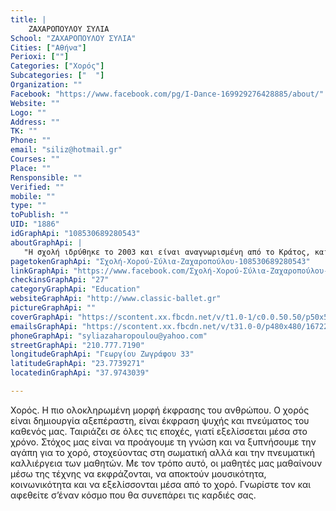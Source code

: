 ```yaml
---
title: |
    ΖΑΧΑΡΟΠΟΥΛΟΥ ΣΥΛΙΑ
School: "ΖΑΧΑΡΟΠΟΥΛΟΥ ΣΥΛΙΑ"
Cities: ["Αθήνα"]
Perioxi: [""]
Categories: ["Χορός"]
Subcategories: ["  "]
Organization: ""
Facebook: "https://www.facebook.com/pg/I-Dance-169929276428885/about/"
Website: ""
Logo: ""
Address: ""
TK: ""
Phone: ""
email: "siliz@hotmail.gr"
Courses: ""
Place: ""
Rensponsible: ""
Verified: ""
mobile: ""
type: ""
toPublish: ""
UID: "1886"
idGraphApi: "108530689280543"
aboutGraphApi: | 
   "Η σχολή ιδρύθηκε το 2003 και είναι αναγνωρισμένη από το Κράτος, και μέλος του Σ.Ι.Σ.Χ.Ε."
pagetokenGraphApi: "Σχολή-Χορού-Σύλια-Ζαχαροπούλου-108530689280543"
linkGraphApi: "https://www.facebook.com/Σχολή-Χορού-Σύλια-Ζαχαροπούλου-108530689280543/"
checkinsGraphApi: "27"
categoryGraphApi: "Education"
websiteGraphApi: "http://www.classic-ballet.gr"
pictureGraphApi: ""
coverGraphApi: "https://scontent.xx.fbcdn.net/v/t1.0-1/c0.0.50.50/p50x50/581415_193789297421348_944773175_n.jpg?oh=f3bf0136f3b0dd8367504d315dbd0c18&amp;oe=5B328AA1"
emailsGraphApi: "https://scontent.xx.fbcdn.net/v/t31.0-0/p480x480/16722828_978749802258623_4206120438301474388_o.jpg?oh=f842132f9658926bbe6c7f0a6f976bc5&amp;oe=5B3732B3"
phoneGraphApi: "syliazaharopoulou@yahoo.com"
streetGraphApi: "210.777.7190"
longitudeGraphApi: "Γεωργίου Ζωγράφου 33"
latitudeGraphApi: "23.7739271"
locatedinGraphApi: "37.9743039"

---
```


Χορός. Η πιο ολοκληρωμένη μορφή έκφρασης του ανθρώπου. Ο χορός είναι δημιουργία αξεπέραστη, είναι έκφραση ψυχής και πνεύματος του καθενός μας. Ταιριάζει σε όλες τις εποχές, γιατί εξελίσσεται μέσα στο χρόνο. Στόχος μας είναι να προάγουμε τη γνώση και να ξυπνήσουμε την αγάπη για το χορό, στοχεύοντας στη σωματική αλλά και την πνευματική καλλιέργεια των μαθητών. Με τον τρόπο αυτό, οι μαθητές μας μαθαίνουν μέσω της τέχνης να εκφράζονται, να αποκτούν μουσικότητα, κοινωνικότητα και να εξελίσσονται μέσα από το χορό. Γνωρίστε τον και αφεθείτε σ’έναν κόσμο που θα συνεπάρει τις καρδιές σας.

